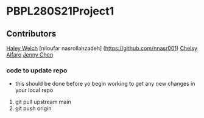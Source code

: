 # PBPL280S21Project1
## Contributors 
[Haley Welch](https://github.com/hay1997)
[niloufar nasrollahzadeh] (https://github.com/nnasr001)
[Chelsy Alfaro](https://github.com/calfa021)
[Jenny Chen](https://github.com/jchen321)


### code to update repo
- this should be done before yo begin working to get any new changes in your local repo
1. git pull upstream main
2. git push origin
